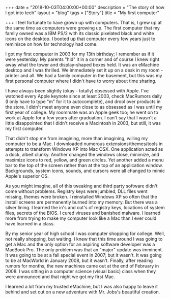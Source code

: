 +++
date = "2018-10-03T04:00:00+00:00"
description = "The story of how I got into tech"
layout = "blog"
tags = ["Story"]
title = "My first computer"

+++
I feel fortunate to have grown up with computers. That is, I grew up at the same time as computers were growing up. The first computer that my family owned was a IBM PS/2 with its classic pixelated black and white icons on the desktop. I booted up that computer every few years just to reminisce on how far technology had come.

I got my first computer in 2003 for my 13th birthday; I remember as if it were yesterday. My parents "hid" it in a corner and of course I knew right away what the tower and display-shaped boxes held. It was an eMachine desktop and I was thrilled. We immediately set it up on a desk in my room - printer and all. We had a family computer in the basement, but this was my first personal computer where I didn't have to worry about time sharing.

I have always been slightly (okay - totally) obsessed with Apple. I've watched every Apple keynote since at least 2003, check MacRumors daily (I only have to type "m" for it to autocomplete), and drool over products in the store. I didn't meet anyone even close to as obsessed as I was until my first year of college. My roommate was an Apple geek too; he went on to work at Apple for a few years after graduation. I can't say that I wasn't a little disappointed that I didn't receive a Macintosh in 2003, but still, it was my first computer.

That didn't stop me from imagining, more than imagining, willing my computer to be a Mac. I downloaded numerous extensions/themes/tools in attempts to transform Windows XP into Mac OSX. One application acted as a dock, albeit clunky. Another changed the windows close, minimize, and maximize icons to red, yellow, and green circles. Yet another added a menu bar to the top of the screen rather than at the top of an application window. Backgrounds, system icons, sounds, and cursors were all changed to mimic Apple's superior OS.

As you might imagine, all of this tweaking and third party software didn't come without problems. Registry keys were jumbled, DLL files went missing, themes were broken. I reinstalled Windows XP so often that the install screens are permanently burned into my memory. But there was a silver lining. I learned the in's and out's of registry keys, locations of system files, secrets of the BIOS. I cured viruses and banished malware. I learned more from trying to make my computer look like a Mac than I ever could have learned in a class.

By my senior year of high school I was computer shopping for college. Well, not really shopping, but waiting. I knew that this time around I was going to get a Mac and the only option for an aspiring software developer was a MacBook Pro. The only problem was that an "major" update was imminent. It was going to be at a fall special event in 2007; but it wasn't. It was going to be at MacWorld in January 2008, but it wasn't. Finally, after reading rumors for months, the new machines came out at the end of February in 2008. I was sitting in a computer science (visual basic) class when they were announced and that night we got my first Mac.

I learned a lot from my trusted eMachine, but I was also happy to leave it behind and set out on a new adventure with Mr. Jobs's beautiful creation. 